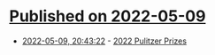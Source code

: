 # [Published on 2022-05-09](index.md)

* [2022-05-09, 20:43:22](https://news.ycombinator.com/item?id=31319450) - [2022 Pulitzer Prizes](https://www.pulitzer.org/prize-winners-by-year/2022)
